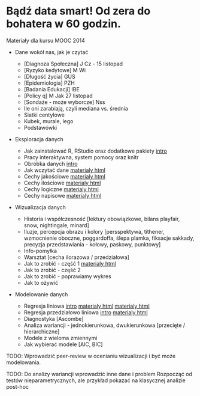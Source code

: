 ﻿Bądź data smart! Od zera do bohatera w 60 godzin.
=================================================

Materiały dla kursu MOOC 2014

+ Dane wokół nas, jak je czytać
  * [Diagnoza Społeczna] J Cz - 15 listopad
  * [Ryzyko kedytowe] M Wi
  * [Długość życia] GUS
  * [Epidemiologia] PZH
  * [Badania Edukacji] IBE
  * [Policy q] M Jak 27 listopad
  * [Sondaże - może wyborcze] Nss
  * Ile oni zarabiają, czyli mediana vs. średnia
  * Siatki centylowe
  * Kubek, murale, lego
  * Podstawówki


+ Eksploracja danych
  * Jak zainstalować R, RStudio oraz dodatkowe pakiety  [intro](https://rawgit.com/pbiecek/MOOC/master/przetwarzanie/introR.md)
  * Pracy interaktywna, system pomocy oraz knitr
  * Obróbka danych  [intro](https://rawgit.com/pbiecek/MOOC/master/przetwarzanie/dplyrIntro.md)
  * Jak wczytać dane [materialy html](https://rawgit.com/pbiecek/MOOC/master/przetwarzanie/wczytywanieDanych.html)
  * Cechy jakościowe [materialy html](https://rawgit.com/pbiecek/MOOC/master/przetwarzanie/cechyJakosciowe.html)
  * Cechy ilościowe [materialy html](https://rawgit.com/pbiecek/MOOC/master/przetwarzanie/cechyIlosciowe.html)
  * Cechy logiczne [materialy html](https://rawgit.com/pbiecek/MOOC/master/przetwarzanie/cechyLogiczne.html)
  * Cechy napisowe [materialy html](https://rawgit.com/pbiecek/MOOC/master/przetwarzanie/cechyNapisowe.html)


+ Wizualizacja danych
  * Historia i współczesność [lektury obowiązkowe, bilans playfair, snow, nightingale, minard]
  * Iluzje, percepcja obrazu i kolory [persspektywa, tithener, wzmocnienie oboczne, poggardoffa, ślepa plamka, fiksacje sakkady, precyzja przedstawiania - kołowy, paskowy, punktowy]
  * Info-pomyłka
  * Warsztat [cecha ilorazowa / przedziałowa]
  * Jak to zrobić - część 1 [materialy html](https://rawgit.com/pbiecek/MOOC/master/wizualizacja/ggplot1.html)
  * Jak to zrobić - część 2
  * Jak to zrobić - poprawiamy wykres
  * Jak to ożywić


+ Modelowanie danych
  * Regresja liniowa [intro](https://rawgit.com/pbiecek/MOOC/master/modelowanie/regresjaIntro.md) [materialy html](https://rawgit.com/pbiecek/MOOC/master/modelowanie/regresjaProsta.html) [materialy html](https://rawgit.com/pbiecek/MOOC/master/modelowanie/dopasowanieModelu.html)
  * Regresja przedziałowo liniowa [intro](https://rawgit.com/pbiecek/MOOC/master/modelowanie/przedzialowaIntro.md)   [materialy html](https://rawgit.com/pbiecek/MOOC/master/modelowanie/regresjaMultiplikatywna.html)
  * Diagnostyka [Ascombe]
  * Analiza wariancji - jednokierunkowa, dwukierunkowa [przecięte / hierarchiczne]
  * Modele z wieloma zmiennymi
  * Jak wybierać modele [AIC, BIC]



TODO: Wprowadzić peer-review w ocenianiu wizualizacji i być może modelowania.

TODO: Do analizy wariancji wprowadzić inne dane i problem
Rozpocząć od testów nieparametrycznych, ale przykład pokazać na klasycznej analizie post-hoc



